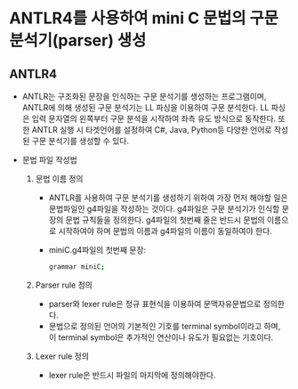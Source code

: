 # ANTLR4를 사용하여 mini C 문법의 구문 분석기(parser) 생성
## ANTLR4
- ANTLR는 구조화된 문장을 인식하는 구문 분석기를 생성하는 프로그램이며, ANTLR에 의해 생성된 구문 분석기는 LL 파싱을 이용하여 구문 분석한다. LL 파싱은 입력 문자열의 왼쪽부터 구문 분석을 시작하여
좌측 유도 방식으로 동작한다. 또한 ANTLR 실행 시 타겟언어를 설정하여 C#, Java, Python등 다양한 언어로 작성된 구문 분석기를 생성할 수 있다.  

- 문법 파일 작성법
  1. 문법 이름 정의
      - ANTLR를 사용하여 구문 분석기를 생성하기 위하여 가장 먼저 해야할 일은 문법파일인 g4파일을 작성하는 것이다. g4파일은 구문 분석기가 인식할 문장의 문법 규칙들을 정의한다. g4파일의 첫번째 줄은 반드시 문법의 이름으로 시작하여야 하며 문법의 이름과 g4파일의 이름이 동일하여야 한다.
      - miniC.g4파일의 첫번째 문장:

         ```sh
         grammar miniC;
         ```

  2. Parser rule 정의
      - parser와 lexer rule은 정규 표현식을 이용하여 문맥자유문법으로 정의한다.
      - 문법으로 정의된 언어의 기본적인 기호를 terminal symbol이라고 하며, 이 terminal symbol은 추가적인 연산이나 유도가 필요없는 기호이다. 
  3. Lexer rule 정의
      - lexer rule은 반드시 파일의 마지막에 정의해야한다.
